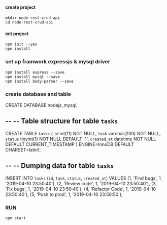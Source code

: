 #### create project
    mkdir node-rest-crud-api
    cd node-rest-crud-api
#### init project
    npm init --yes
    npm install  
### set up framwork expressjs & mysql driver
    npm install express --save
    npm install mysql --save
    npm install body-parser --save
### create database and table
CREATE DATABASE nodejs_mysql;

--
-- Table structure for table `tasks`
--

CREATE TABLE `tasks` (
 `id` int(11) NOT NULL,
 `task` varchar(200) NOT NULL,
 `status` tinyint(1) NOT NULL DEFAULT '1',
 `created_at` datetime NOT NULL DEFAULT CURRENT_TIMESTAMP
) ENGINE=InnoDB DEFAULT CHARSET=latin1;

--
-- Dumping data for table `tasks`
--

INSERT INTO `tasks` (`id`, `task`, `status`, `created_at`) VALUES
(1, 'Find bugs', 1, '2019-04-10 23:50:40'),
(2, 'Review code', 1, '2019-04-10 23:50:40'),
(3, 'Fix bugs', 1, '2019-04-10 23:50:40'),
(4, 'Refactor Code', 1, '2019-04-10 23:50:40'),
(5, 'Push to prod', 1, '2019-04-10 23:50:50');

### RUN
    npm start